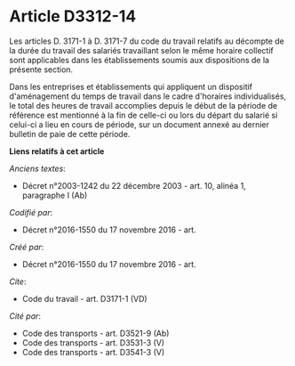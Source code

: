 # Article D3312-14

Les articles D. 3171-1 à D. 3171-7 du code du travail relatifs au décompte de la durée du travail des salariés travaillant
selon le même horaire collectif sont applicables dans les établissements soumis aux dispositions de la présente section. 

Dans les entreprises et établissements qui appliquent un dispositif d'aménagement du temps de travail dans le cadre
d'horaires individualisés, le total des heures de travail accomplies depuis le début de la période de référence est mentionné
à la fin de celle-ci ou lors du départ du salarié si celui-ci a lieu en cours de période, sur un document annexé au dernier
bulletin de paie de cette période.

**Liens relatifs à cet article**

_Anciens textes_:

  - Décret n°2003-1242 du 22 décembre 2003 - art. 10, alinéa 1, paragraphe I (Ab)

_Codifié par_:

  - Décret n°2016-1550 du 17 novembre 2016 - art.

_Créé par_:

  - Décret n°2016-1550 du 17 novembre 2016 - art.

_Cite_:

  - Code du travail - art. D3171-1 (VD)

_Cité par_:

  - Code des transports - art. D3521-9 (Ab)
  - Code des transports - art. D3531-3 (V)
  - Code des transports - art. D3541-3 (V)
